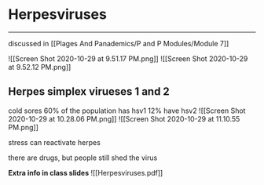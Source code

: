 
# Herpesviruses
---
discussed in [[Plages And Panademics/P and P Modules/Module 7]]

![[Screen Shot 2020-10-29 at 9.51.17 PM.png]]
![[Screen Shot 2020-10-29 at 9.52.12 PM.png]]

## Herpes simplex virueses 1 and 2
cold sores
60% of the population has hsv1
12% have hsv2
![[Screen Shot 2020-10-29 at 10.28.06 PM.png]]
![[Screen Shot 2020-10-29 at 11.10.55 PM.png]]

stress can reactivate herpes

there are drugs, but people still shed the virus

**Extra info in class slides**
![[Herpesviruses.pdf]]